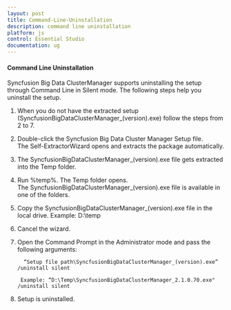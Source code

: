 ```yaml
---
layout: post
title: Command-Line-Uninstallation
description: command line uninstallation
platform: js
control: Essential Studio
documentation: ug
---
```


#### Command Line Uninstallation

Syncfusion Big Data ClusterManager supports uninstalling the setup through Command Line in Silent mode. The following steps help you uninstall the setup. 

1. When you do not have the extracted setup (SyncfusionBigDataClusterManager_(version).exe) follow the steps from 2 to 7.
1.  Double-click the Syncfusion Big Data Cluster Manager Setup file. The Self-ExtractorWizard opens and extracts the package automatically.
2.  The SyncfusionBigDataClusterManager_(version).exe file gets extracted into the Temp folder.
3. Run %temp%. The Temp folder opens. The SyncfusionBigDataClusterManager_(version).exe file is available in one of the folders.
4. Copy the SyncfusionBigDataClusterManager_(version).exe file in the local drive. Example: D:\temp
5. Cancel the wizard.
6. Open the Command Prompt in the Administrator mode and pass the following arguments: 

         “Setup file path\SyncfusionBigDataClusterManager_(version).exe” /uninstall silent

        Example: “D:\Temp\SyncfusionBigDataClusterManager_2.1.0.70.exe" /uninstall silent

7. Setup is uninstalled.
